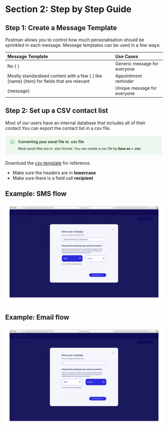 # Section 2: Step by Step Guide

## Step 1: Create a Message Template

Postman allows you to control how much personalisation should be sprinkled in each message. Message templates can be used in a few ways:

| Message Template                                                                          | Use Cases                    | 
| :-----------------------------------------------------------------------------------------| :--------------------------  | 
| No { }                                                                                   | Generic message for everyone  | 
| Mostly standardised content with a few { } like {name} {item} for fields that are relevant| Appointment reminder         | 
| {message}                                                                                 | Unique message for everyone  |


## Step 2: Set up a CSV contact list

Most of our users have an internal database that includes all of their contact.You can export the contact list in a csv file. 

![excel convert to csv](./assets/tip-excel-csv-convert.png)

Download the [csv template](https://drive.google.com/file/d/1kwYZQVOTrehUe9-iHMBh2OHNrTQAHsD-/view?usp=sharing "Postman csv template") for reference. 

* Make sure the headers are in **lowercase**
* Make sure there is a field call **recipient**

## Example: SMS flow
![sms gif](./assets/postman-sms.gif)

## Example: Email flow
![email gif](./assets/postman-email.gif)
